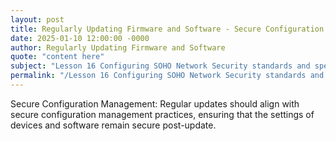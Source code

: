 ```yaml
---
layout: post
title: Regularly Updating Firmware and Software - Secure Configuration Management
date: 2025-01-10 12:00:00 -0000
author: Regularly Updating Firmware and Software
quote: "content here"
subject: "Lesson 16 Configuring SOHO Network Security standards and specifications"
permalink: "/Lesson 16 Configuring SOHO Network Security standards and specifications/Regularly Updating Firmware and Software/Regularly Updating Firmware and Software - Secure Configuration Management"
---
```


Secure Configuration Management: Regular updates should align with secure configuration management practices, ensuring that the settings of devices and software remain secure post-update.
